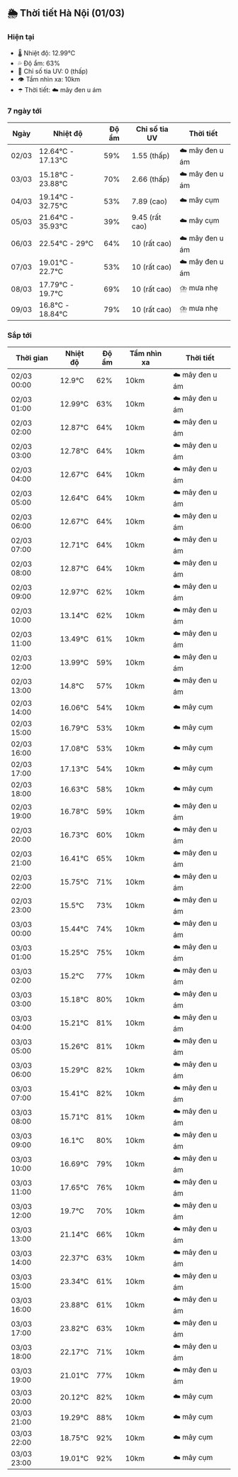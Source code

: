 ## 🌦️ Thời tiết Hà Nội (01/03)

### Hiện tại

- 🌡️ Nhiệt độ: 12.99℃
- 💦 Độ ẩm: 63%
- 🌟 Chỉ số tia UV: 0 (thấp)
- 👁️ Tầm nhìn xa: 10km
- ☂️ Thời tiết: ☁️ mây đen u ám

### 7 ngày tới

| Ngày | Nhiệt độ | Độ ẩm | Chỉ số tia UV | Thời tiết |
| --- | --- | --- | --- | --- |
| 02/03 | 12.64℃ - 17.13℃ | 59% | 1.55 (thấp) | ☁️ mây đen u ám |
| 03/03 | 15.18℃ - 23.88℃ | 70% | 2.66 (thấp) | ☁️ mây đen u ám |
| 04/03 | 19.14℃ - 32.75℃ | 53% | 7.89 (cao) | ☁️ mây cụm |
| 05/03 | 21.64℃ - 35.93℃ | 39% | 9.45 (rất cao) | ☁️ mây cụm |
| 06/03 | 22.54℃ - 29℃ | 64% | 10 (rất cao) | ☁️ mây đen u ám |
| 07/03 | 19.01℃ - 22.7℃ | 53% | 10 (rất cao) | ☁️ mây đen u ám |
| 08/03 | 17.79℃ - 19.7℃ | 69% | 10 (rất cao) | ⛈️ mưa nhẹ |
| 09/03 | 16.8℃ - 18.84℃ | 79% | 10 (rất cao) | ⛈️ mưa nhẹ |

### Sắp tới

| Thời gian | Nhiệt độ | Độ ẩm | Tầm nhìn xa | Thời tiết |
| --- | --- | --- | --- | --- |
| 02/03 00:00 | 12.9℃ | 62% | 10km | ☁️ mây đen u ám |
| 02/03 01:00 | 12.99℃ | 63% | 10km | ☁️ mây đen u ám |
| 02/03 02:00 | 12.87℃ | 64% | 10km | ☁️ mây đen u ám |
| 02/03 03:00 | 12.78℃ | 64% | 10km | ☁️ mây đen u ám |
| 02/03 04:00 | 12.67℃ | 64% | 10km | ☁️ mây đen u ám |
| 02/03 05:00 | 12.64℃ | 64% | 10km | ☁️ mây đen u ám |
| 02/03 06:00 | 12.67℃ | 64% | 10km | ☁️ mây đen u ám |
| 02/03 07:00 | 12.71℃ | 64% | 10km | ☁️ mây đen u ám |
| 02/03 08:00 | 12.87℃ | 64% | 10km | ☁️ mây đen u ám |
| 02/03 09:00 | 12.97℃ | 62% | 10km | ☁️ mây đen u ám |
| 02/03 10:00 | 13.14℃ | 62% | 10km | ☁️ mây đen u ám |
| 02/03 11:00 | 13.49℃ | 61% | 10km | ☁️ mây đen u ám |
| 02/03 12:00 | 13.99℃ | 59% | 10km | ☁️ mây đen u ám |
| 02/03 13:00 | 14.8℃ | 57% | 10km | ☁️ mây đen u ám |
| 02/03 14:00 | 16.06℃ | 54% | 10km | ☁️ mây cụm |
| 02/03 15:00 | 16.79℃ | 53% | 10km | ☁️ mây cụm |
| 02/03 16:00 | 17.08℃ | 53% | 10km | ☁️ mây cụm |
| 02/03 17:00 | 17.13℃ | 54% | 10km | ☁️ mây cụm |
| 02/03 18:00 | 16.63℃ | 58% | 10km | ☁️ mây cụm |
| 02/03 19:00 | 16.78℃ | 59% | 10km | ☁️ mây đen u ám |
| 02/03 20:00 | 16.73℃ | 60% | 10km | ☁️ mây đen u ám |
| 02/03 21:00 | 16.41℃ | 65% | 10km | ☁️ mây đen u ám |
| 02/03 22:00 | 15.75℃ | 71% | 10km | ☁️ mây đen u ám |
| 02/03 23:00 | 15.5℃ | 73% | 10km | ☁️ mây đen u ám |
| 03/03 00:00 | 15.44℃ | 74% | 10km | ☁️ mây đen u ám |
| 03/03 01:00 | 15.25℃ | 75% | 10km | ☁️ mây đen u ám |
| 03/03 02:00 | 15.2℃ | 77% | 10km | ☁️ mây đen u ám |
| 03/03 03:00 | 15.18℃ | 80% | 10km | ☁️ mây đen u ám |
| 03/03 04:00 | 15.21℃ | 81% | 10km | ☁️ mây đen u ám |
| 03/03 05:00 | 15.26℃ | 81% | 10km | ☁️ mây đen u ám |
| 03/03 06:00 | 15.29℃ | 82% | 10km | ☁️ mây đen u ám |
| 03/03 07:00 | 15.41℃ | 82% | 10km | ☁️ mây đen u ám |
| 03/03 08:00 | 15.71℃ | 81% | 10km | ☁️ mây đen u ám |
| 03/03 09:00 | 16.1℃ | 80% | 10km | ☁️ mây đen u ám |
| 03/03 10:00 | 16.69℃ | 79% | 10km | ☁️ mây đen u ám |
| 03/03 11:00 | 17.65℃ | 76% | 10km | ☁️ mây đen u ám |
| 03/03 12:00 | 19.7℃ | 70% | 10km | ☁️ mây đen u ám |
| 03/03 13:00 | 21.14℃ | 66% | 10km | ☁️ mây đen u ám |
| 03/03 14:00 | 22.37℃ | 63% | 10km | ☁️ mây đen u ám |
| 03/03 15:00 | 23.34℃ | 61% | 10km | ☁️ mây đen u ám |
| 03/03 16:00 | 23.88℃ | 61% | 10km | ☁️ mây đen u ám |
| 03/03 17:00 | 23.82℃ | 63% | 10km | ☁️ mây đen u ám |
| 03/03 18:00 | 22.17℃ | 71% | 10km | ☁️ mây đen u ám |
| 03/03 19:00 | 21.01℃ | 77% | 10km | ☁️ mây đen u ám |
| 03/03 20:00 | 20.12℃ | 82% | 10km | ☁️ mây cụm |
| 03/03 21:00 | 19.29℃ | 88% | 10km | ☁️ mây cụm |
| 03/03 22:00 | 18.75℃ | 92% | 10km | ☁️ mây cụm |
| 03/03 23:00 | 19.01℃ | 92% | 10km | ☁️ mây cụm |
